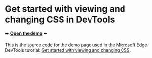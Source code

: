 # Get started with viewing and changing CSS in DevTools

➡️ **[Open the demo](https://microsoftedge.github.io/Demos/devtools-css-get-started/)** ⬅️

This is the source code for the demo page used in the Microsoft Edge DevTools tutorial: [Get started with viewing and changing CSS](https://learn.microsoft.com/microsoft-edge/devtools-guide-chromium/css/).
